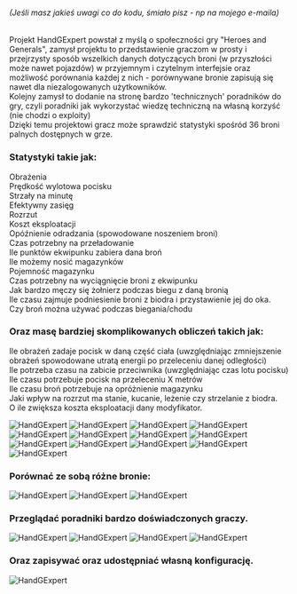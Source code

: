 ###### (Jeśli masz jakieś uwagi co do kodu, śmiało pisz - np na mojego e-maila)

Projekt HandGExpert powstał z myślą o społeczności gry "Heroes and Generals", zamysł projektu to przedstawienie graczom w prosty i przejrzysty sposób wszelkich danych dotyczących broni (w przyszłości może nawet pojazdów) w przyjemnym i czytelnym interfejsie oraz możliwość porównania każdej z nich - porównywane bronie zapisują się nawet dla niezalogowanych użytkowników.  
Kolejny zamysł to dodanie na stronę bardzo 'technicznych' poradników do gry, czyli poradniki jak wykorzystać wiedzę techniczną na własną korzyść (nie chodzi o exploity)  
Dzięki temu projektowi gracz może sprawdzić statystyki spośród 36 broni palnych dostępnych w grze.  
### Statystyki takie jak:  
Obrażenia  
Prędkość wylotowa pocisku  
Strzały na minutę  
Efektywny zasięg  
Rozrzut  
Koszt eksploatacji  
Opóźnienie odradzania (spowodowane noszeniem broni)  
Czas potrzebny na przeładowanie  
Ile punktów ekwipunku zabiera dana broń  
Ile możemy nosić magazynków  
Pojemność magazynku  
Czas potrzebny na wyciągnięcie broni z ekwipunku  
Jak bardzo męczy się żołnierz podczas biegu z daną bronią  
Ile czasu zajmuje podniesienie broni z biodra i przystawienie jej do oka.  
Czy broń można używać podczas biegania/chodu

### Oraz masę bardziej skomplikowanych obliczeń takich jak:  
Ile obrażeń zadaje pocisk w daną część ciała (uwzględniając zmniejszenie obrażeń spowodowane utratą energii po przeleceniu danej odległości)  
Ile potrzeba czasu na zabicie przeciwnika (uwzględniając czas lotu pocisku)  
Ile czasu potrzebuje pocisk na przeleceniu X metrów  
Ile czasu broń potrzebuje na opróżnienie magazynku  
Jaki wpływ na rozrzut ma stanie, kucanie, leżenie czy strzelanie z biodra.  
O ile zwiększa koszta eksploatacji dany modyfikator.  


![HandGExpert](https://imgur.com/cDMe6FO.png)
![HandGExpert](https://imgur.com/mk4joys.png)
![HandGExpert](https://imgur.com/1jYFkak.png)
![HandGExpert](https://imgur.com/zqYcJC1.png)
![HandGExpert](https://imgur.com/LA7U9fN.png)
![HandGExpert](https://imgur.com/Gfem0mF.png)
![HandGExpert](https://imgur.com/mG3vMi9.png)
![HandGExpert](https://imgur.com/XWWKiNA.png)
![HandGExpert](https://imgur.com/irl0aoN.png)
![HandGExpert](https://imgur.com/9RTVBlv.png)
![HandGExpert](https://imgur.com/qO1u5dA.png)
![HandGExpert](https://imgur.com/GOPEhF1.png)
![HandGExpert](https://imgur.com/B8Zw3wC.png)

### Porównać ze sobą różne bronie:
![HandGExpert](https://imgur.com/ivwDsYM.png)
![HandGExpert](https://imgur.com/8fRxktd.png)
![HandGExpert](https://imgur.com/ya8rcHU.png)

### Przeglądać poradniki bardzo doświadczonych graczy.
![HandGExpert](https://imgur.com/6IYo5Zn.png)
![HandGExpert](https://imgur.com/7JjzQro.png)
![HandGExpert](https://imgur.com/wL8a6d4.png)
![HandGExpert](https://imgur.com/XGBWyXX.png)

### Oraz zapisywać oraz udostępniać własną konfigurację.
![HandGExpert](https://imgur.com/JHb8uBx.png)
